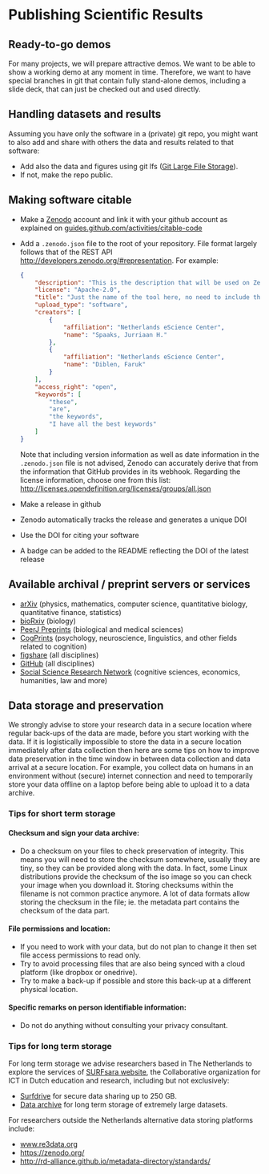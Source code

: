 # Publishing Scientific Results

## Ready-to-go demos
For many projects, we will prepare attractive demos. We want to be able to show a working demo at any moment in time. Therefore, we want to have special branches in git that contain fully stand-alone demos, including a slide deck, that can just be checked out and used directly.

## Handling datasets and results
Assuming you have only the software in a (private) git repo, you might want to also add and share with others the data and results related to that software:
* Add also the data and figures using git lfs ([Git Large File Storage](https://git-lfs.github.com/)).
* If not, make the repo public.

## Making software citable
* Make a [Zenodo](https://zenodo.org/) account and link it with your github account as explained on [guides.github.com/activities/citable-code](https://guides.github.com/activities/citable-code/)
* Add a ``.zenodo.json`` file to the root of your repository. File format
  largely follows that of the REST API
  http://developers.zenodo.org/#representation. For example:

    ```json
    {
        "description": "This is the description that will be used on Zenodo instead of the release title, readme content, or github repo subtitle.",
        "license": "Apache-2.0",
        "title": "Just the name of the tool here, no need to include the github organization or version",
        "upload_type": "software",
        "creators": [
            {
                "affiliation": "Netherlands eScience Center",
                "name": "Spaaks, Jurriaan H."
            },
            {
                "affiliation": "Netherlands eScience Center",
                "name": "Diblen, Faruk"
            }
        ],
        "access_right": "open",
        "keywords": [
            "these",
            "are",
            "the keywords",
            "I have all the best keywords"
        ]
    }
    ```
    Note that including version information as well as date information in the
    ``.zenodo.json`` file is not advised, Zenodo can accurately derive that from
    the information that GitHub provides in its webhook. Regarding the license information, choose one from this list:
    http://licenses.opendefinition.org/licenses/groups/all.json
* Make a release in github
* Zenodo automatically tracks the release and generates a unique DOI
* Use the DOI for citing your software
* A badge can be added to the README reflecting the DOI of the latest release

## Available archival / preprint servers or services
* [arXiv](http://arxiv.org/) (physics, mathematics, computer science, quantitative biology, quantitative finance, statistics)
* [bioRxiv](http://biorxiv.org/) (biology)
* [PeerJ Preprints](https://peerj.com/archives-preprints/) (biological and medical sciences)
* [CogPrints](http://cogprints.org/) (psychology, neuroscience, linguistics, and other fields related to cognition)
* [figshare](https://figshare.com/) (all disciplines)
* [GitHub](https://github.com/) (all disciplines)
* [Social Science Research Network](http://www.ssrn.com/en/) (cognitive sciences, economics, humanities, law and more)

## Data storage and preservation

We strongly advise to store your research data in a secure location where regular back-ups of the data are made, before you start working with the data. If it is logistically impossible to store the data in a secure location immediately after data collection then here are some tips on how to improve data preservation in the time window in between data collection and data arrival at a secure location. For example, you collect data on humans in an environment without (secure) internet connection and need to temporarily store your data offline on a laptop before being able to upload it to a data archive.

### Tips for short term storage

#### Checksum and sign your data archive:

- Do a checksum on your files to check preservation of integrity. This means you will need to store the checksum somewhere, usually they are tiny, so they can be provided along with the data. In fact, some Linux distributions provide the checksum of the iso image so you can check your image when you download it. Storing checksums within the filename is not common practice anymore. A lot of data formats allow storing the checksum in the file; ie. the metadata part contains the checksum of the data part.

#### File permissions and location:

- If you need to work with your data, but do not plan to change it then set file access permissions to read only.
- Try to avoid processing files that are also being synced with a cloud platform (like dropbox or onedrive).
- Try to make a back-up if possible and store this back-up at a different physical location.

#### Specific remarks on person identifiable information:

- Do not do anything without consulting your privacy consultant.

### Tips for long term storage

For long term storage we advise researchers based in The Netherlands to explore the services of [SURFsara website](https://userinfo.surfsara.nl/), the Collaborative organization for ICT in Dutch education and research, including but not exclusively:
-	[Surfdrive](https://www.surf.nl/en/service-and-products/surfdrive/surfdrive.html) for secure data sharing up to 250 GB.
-	[Data archive](https://userinfo.surfsara.nl/systems/data-archive) for long term storage of extremely large datasets.

For researchers outside the Netherlands alternative data storing platforms include:
-	www.re3data.org
-	https://zenodo.org/
-	http://rd-alliance.github.io/metadata-directory/standards/
